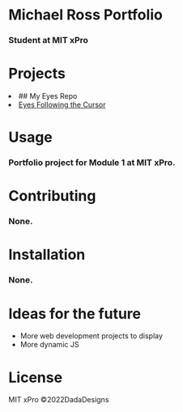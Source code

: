 # Michael Ross Portfolio
### Student at MIT xPro

# Projects
<li>## My Eyes Repo</li>
  <li><a href="https://rosshoven.github.io/Eye-Movements/" target="_blank">Eyes Following the Cursor </a></li>
  

# Usage
### Portfolio project for Module 1 at MIT xPro. 

# Contributing 
### None.

# Installation 
### None.

# Ideas for the future
<ul> 
  <li>More web development projects to display</li>
  <li>More dynamic JS</li>
</ul>

# License
MIT xPro 
©2022DadaDesigns
